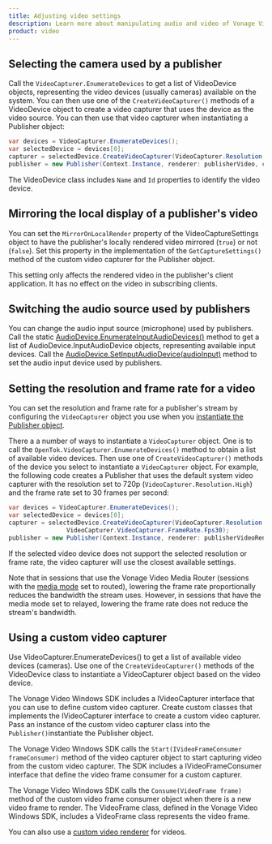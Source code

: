 ```yaml
---
title: Adjusting video settings
description: Learn more about manipulating audio and video of Vonage Video API streams for your Windows application. Publish only video or audio, adjust the frame rate, and more. 
product: video
---
```


## Selecting the camera used by a publisher

Call the `VideoCapturer.EnumerateDevices` to get a list of VideoDevice objects, representing the video devices (usually cameras) available on the system. You can then use one of the `CreateVideoCapturer()` methods of a VideoDevice object to create a video capturer that uses the device as the video source. You can then use that video capturer when instantiating a Publisher object:

```c#
var devices = VideoCapturer.EnumerateDevices();
var selectedDevice = devices[0];
capturer = selectedDevice.CreateVideoCapturer(VideoCapturer.Resolution.High);
publisher = new Publisher(Context.Instance, renderer: publisherVideo, capturer: capturer);
```

The VideoDevice class includes `Name` and `Id` properties to identify the video device.

## Mirroring the local display of a publisher's video

You can set the `MirrorOnLocalRender` property of the VideoCaptureSettings object to have the publisher's locally rendered video mirrored (`true`) or not (`false`). Set this property in the implementation of the `GetCaptureSettings()` method of the custom video capturer for the Publisher object.

This setting only affects the rendered video in the publisher's client application. It has no effect on the video in subscribing clients.

## Switching the audio source used by publishers

You can change the audio input source (microphone) used by publishers. Call the static [AudioDevice.EnumerateInputAudioDevices()](/sdk/stitch/video-windows-reference/class_open_tok_1_1_audio_device.html) method to get a list of AudioDevice.InputAudioDevice objects, representing available input devices. Call the [AudioDevice.SetInputAudioDevice(audioInput)](/sdk/stitch/video-windows-reference/class_open_tok_1_1_audio_device.html) method to set the audio input device used by publishers.

## Setting the resolution and frame rate for a video

You can set the resolution and frame rate for a publisher's stream by configuring the `VideoCapturer` object you use when you [instantiate the Publisher object](/video/tutorials/publish-streams/introduction/windows).

There a a number of ways to instantiate a `VideoCapturer` object. One is to call the `OpenTok.VideoCapturer.EnumerateDevices()` method to obtain a list of available video devices. Then use one of `CreateVideoCapturer()` methods of the device you select to instantiate a `VideoCapturer` object. For example, the following code creates a Publisher that uses the default system video capturer with the resolution set to 720p (`VideoCapturer.Resolution.High`) and the frame rate set to 30 frames per second:

```c#
var devices = VideoCapturer.EnumerateDevices();
var selectedDevice = devices[0];
capturer = selectedDevice.CreateVideoCapturer(VideoCapturer.Resolution.High,
                VideoCapturer.VideoCapturer.FrameRate.Fps30);
publisher = new Publisher(Context.Instance, renderer: publisherVideoRenderer, capturer: capturer);
```

If the selected video device does not support the selected resolution or frame rate, the video capturer will use the closest available settings.

Note that in sessions that use the Vonage Video Media Router (sessions with the [media mode](/video/guides/create-session#the-media-router-and-media-modes) set to routed), lowering the frame rate proportionally reduces the bandwidth the stream uses. However, in sessions that have the media mode set to relayed, lowering the frame rate does not reduce the stream's bandwidth.

## Using a custom video capturer

Use VideoCapturer.EnumerateDevices() to get a list of available video devices (cameras). Use one of the `CreateVideoCapturer()` methods of the VideoDevice class to instantiate a VideoCapturer object based on the video device.

The Vonage Video Windows SDK includes a IVideoCapturer interface that you can use to define custom video capturer. Create custom classes that implements the IVideoCapturer interface to create a custom video capturer. Pass an instance of the custom video capturer class into the `Publisher()`instantiate the Publisher object.

The Vonage Video Windows SDK calls the `Start(IVideoFrameConsumer frameConsumer)` method of the video capturer object to start capturing video from the custom video capturer. The SDK includes a IVideoFrameConsumer interface that define the video frame consumer for a custom capturer.

The Vonage Video Windows SDK calls the `Consume(VideoFrame frame)` method of the custom video frame consumer object when there is a new video frame to render. The VideoFrame class, defined in the Vonage Video Windows SDK, includes a VideoFrame class represents the video frame.

<!-- OPT-TODO: You can use a custom video capturer to publish a screen-sharing stream. For more information, and to see a code example, see [Screen-sharing](/developer/guides/screen-sharing/windows/). -->

You can also use a [custom video renderer](/video/tutorials/video-ui-customization/introduction/windows) for videos.
